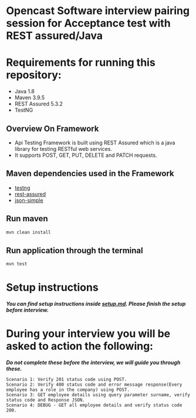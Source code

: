 # Opencast Software interview pairing session for Acceptance test with REST assured/Java 

# Requirements for running this repository:

* Java 1.8
* Maven 3.9.5
* REST Assured 5.3.2
* TestNG

## Overview On Framework

* Api Testing Framework is built using REST Assured which is a java library for testing RESTful web services.
* It supports POST, GET, PUT, DELETE and PATCH requests.

## Maven dependencies used in the Framework

* [testng](https://mvnrepository.com/artifact/org.testng/testng)
* [rest-assured](https://mvnrepository.com/artifact/io.rest-assured/rest-assured)
* [json-simple](https://mvnrepository.com/artifact/com.googlecode.json-simple/json-simple)

## Run maven
``` bash
mvn clean install
```
## Run application through the terminal
``` bash
mvn test
```
# Setup instructions

___You can find setup instructions inside [setup.md](./setup.md). Please finish the setup before interview.___ 

# During your interview you will be asked to action the following:
***Do not complete these before the interview, we will guide you through these.***

```
Scenario 1: Verify 201 status code using POST.
Scenario 2: Verify 400 status code and error message response(Every employee has a role in the company) using POST.
Scenario 3: GET employee details using query parameter surname, verify status code and Response JSON.
Scenario 4: DEBUG - GET all employee details and verify status code 200.
```
